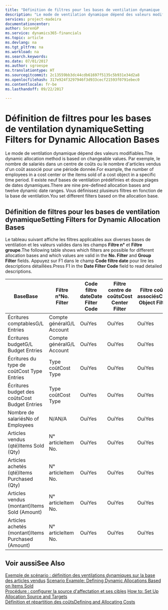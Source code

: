 ```yaml
---
title: "Définition de filtres pour les bases de ventilation dynamique | Microsoft Docs"
description: "Le mode de ventilation dynamique dépend des valeurs modifiables. Par exemple, le nombre de salariés dans un centre de coûts ou le nombre d'articles vendus d'un coût associé pour une période donnée. Il existe neuf bases de ventilation prédéfinies et douze plages de dates dynamiques. Vous définissez plusieurs filtres en fonction de la base de ventilation."
services: project-madeira
documentationcenter: 
author: SorenGP
ms.service: dynamics365-financials
ms.topic: article
ms.devlang: na
ms.tgt_pltfrm: na
ms.workload: na
ms.search.keywords: 
ms.date: 07/01/2017
ms.author: sgroespe
ms.translationtype: HT
ms.sourcegitcommit: 2c13559bb3dc44cdb61697f5135c5b931e34d2a8
ms.openlocfilehash: 317e924f3297946f3d933cecf21593f0791ebec0
ms.contentlocale: fr-be
ms.lasthandoff: 09/22/2017

---
```

# <a name="setting-filters-for-dynamic-allocation-bases"></a><span data-ttu-id="16c50-106">Définition de filtres pour les bases de ventilation dynamique</span><span class="sxs-lookup"><span data-stu-id="16c50-106">Setting Filters for Dynamic Allocation Bases</span></span>
<span data-ttu-id="16c50-107">Le mode de ventilation dynamique dépend des valeurs modifiables.</span><span class="sxs-lookup"><span data-stu-id="16c50-107">The dynamic allocation method is based on changeable values.</span></span> <span data-ttu-id="16c50-108">Par exemple, le nombre de salariés dans un centre de coûts ou le nombre d'articles vendus d'un coût associé pour une période donnée.</span><span class="sxs-lookup"><span data-stu-id="16c50-108">For example, the number of employees in a cost center or the items sold of a cost object in a specific time period.</span></span> <span data-ttu-id="16c50-109">Il existe neuf bases de ventilation prédéfinies et douze plages de dates dynamiques.</span><span class="sxs-lookup"><span data-stu-id="16c50-109">There are nine pre-defined allocation bases and twelve dynamic date ranges.</span></span> <span data-ttu-id="16c50-110">Vous définissez plusieurs filtres en fonction de la base de ventilation.</span><span class="sxs-lookup"><span data-stu-id="16c50-110">You set different filters based on the allocation base.</span></span>  

## <a name="setting-filters-for-dynamic-allocation-bases"></a><span data-ttu-id="16c50-111">Définition de filtres pour les bases de ventilation dynamique</span><span class="sxs-lookup"><span data-stu-id="16c50-111">Setting Filters for Dynamic Allocation Bases</span></span>  
 <span data-ttu-id="16c50-112">Le tableau suivant affiche les filtres applicables aux diverses bases de ventilation et les valeurs valides dans les champs **Filtre n°** et **Filtre groupe**.</span><span class="sxs-lookup"><span data-stu-id="16c50-112">The following table shows which filters are possible for different allocation bases and which values are valid in the **No. Filter** and **Group Filter** fields.</span></span> <span data-ttu-id="16c50-113">Appuyez sur F1 dans le champ **Code filtre date** pour lire les descriptions détaillées.</span><span class="sxs-lookup"><span data-stu-id="16c50-113">Press F1 in the **Date Filter Code** field to read detailed descriptions.</span></span>  

|<span data-ttu-id="16c50-114">**Base**</span><span class="sxs-lookup"><span data-stu-id="16c50-114">**Base**</span></span>|<span data-ttu-id="16c50-115">**Filtre n°**</span><span class="sxs-lookup"><span data-stu-id="16c50-115">**No. Filter**</span></span>|<span data-ttu-id="16c50-116">**Code filtre date**</span><span class="sxs-lookup"><span data-stu-id="16c50-116">**Date Filter Code**</span></span>|<span data-ttu-id="16c50-117">**Filtre centre de coûts**</span><span class="sxs-lookup"><span data-stu-id="16c50-117">**Cost Center Filter**</span></span>|<span data-ttu-id="16c50-118">**Filtre coûts associés**</span><span class="sxs-lookup"><span data-stu-id="16c50-118">**Cost Object Filter**</span></span>|<span data-ttu-id="16c50-119">**Filtre groupe**</span><span class="sxs-lookup"><span data-stu-id="16c50-119">**Group Filter**</span></span>|  
|--------------|----------------------------------------|----------------------------------------------|------------------------------------------------|------------------------------------------------|------------------------------------------|  
|<span data-ttu-id="16c50-120">Écritures comptables</span><span class="sxs-lookup"><span data-stu-id="16c50-120">G/L Entries</span></span>|<span data-ttu-id="16c50-121">Compte général</span><span class="sxs-lookup"><span data-stu-id="16c50-121">G/L Account</span></span>|<span data-ttu-id="16c50-122">Oui</span><span class="sxs-lookup"><span data-stu-id="16c50-122">Yes</span></span>|<span data-ttu-id="16c50-123">Oui</span><span class="sxs-lookup"><span data-stu-id="16c50-123">Yes</span></span>|<span data-ttu-id="16c50-124">Oui</span><span class="sxs-lookup"><span data-stu-id="16c50-124">Yes</span></span>|<span data-ttu-id="16c50-125">N/A</span><span class="sxs-lookup"><span data-stu-id="16c50-125">N/A</span></span>|  
|<span data-ttu-id="16c50-126">Écritures budget</span><span class="sxs-lookup"><span data-stu-id="16c50-126">G/L Budget Entries</span></span>|<span data-ttu-id="16c50-127">Compte général</span><span class="sxs-lookup"><span data-stu-id="16c50-127">G/L Account</span></span>|<span data-ttu-id="16c50-128">Oui</span><span class="sxs-lookup"><span data-stu-id="16c50-128">Yes</span></span>|<span data-ttu-id="16c50-129">Oui</span><span class="sxs-lookup"><span data-stu-id="16c50-129">Yes</span></span>|<span data-ttu-id="16c50-130">Oui</span><span class="sxs-lookup"><span data-stu-id="16c50-130">Yes</span></span>|<span data-ttu-id="16c50-131">Nom budget comptable</span><span class="sxs-lookup"><span data-stu-id="16c50-131">G/L Budget Name</span></span>|  
|<span data-ttu-id="16c50-132">Écritures du type de coût</span><span class="sxs-lookup"><span data-stu-id="16c50-132">Cost Type Entries</span></span>|<span data-ttu-id="16c50-133">Type coût</span><span class="sxs-lookup"><span data-stu-id="16c50-133">Cost Type</span></span>|<span data-ttu-id="16c50-134">Oui</span><span class="sxs-lookup"><span data-stu-id="16c50-134">Yes</span></span>|<span data-ttu-id="16c50-135">Oui</span><span class="sxs-lookup"><span data-stu-id="16c50-135">Yes</span></span>|<span data-ttu-id="16c50-136">Oui</span><span class="sxs-lookup"><span data-stu-id="16c50-136">Yes</span></span>|<span data-ttu-id="16c50-137">N/A</span><span class="sxs-lookup"><span data-stu-id="16c50-137">N/A</span></span>|  
|<span data-ttu-id="16c50-138">Écritures budget des coûts</span><span class="sxs-lookup"><span data-stu-id="16c50-138">Cost Budget Entries</span></span>|<span data-ttu-id="16c50-139">Type coût</span><span class="sxs-lookup"><span data-stu-id="16c50-139">Cost Type</span></span>|<span data-ttu-id="16c50-140">Oui</span><span class="sxs-lookup"><span data-stu-id="16c50-140">Yes</span></span>|<span data-ttu-id="16c50-141">Oui</span><span class="sxs-lookup"><span data-stu-id="16c50-141">Yes</span></span>|<span data-ttu-id="16c50-142">Oui</span><span class="sxs-lookup"><span data-stu-id="16c50-142">Yes</span></span>|<span data-ttu-id="16c50-143">Nom du budget</span><span class="sxs-lookup"><span data-stu-id="16c50-143">Budget Name</span></span>|  
|<span data-ttu-id="16c50-144">Nombre de salariés</span><span class="sxs-lookup"><span data-stu-id="16c50-144">No of Employees</span></span>|<span data-ttu-id="16c50-145">N/A</span><span class="sxs-lookup"><span data-stu-id="16c50-145">N/A</span></span>|<span data-ttu-id="16c50-146">Oui</span><span class="sxs-lookup"><span data-stu-id="16c50-146">Yes</span></span>|<span data-ttu-id="16c50-147">Oui</span><span class="sxs-lookup"><span data-stu-id="16c50-147">Yes</span></span>|<span data-ttu-id="16c50-148">Oui</span><span class="sxs-lookup"><span data-stu-id="16c50-148">Yes</span></span>|<span data-ttu-id="16c50-149">N/A</span><span class="sxs-lookup"><span data-stu-id="16c50-149">N/A</span></span>|  
|<span data-ttu-id="16c50-150">Articles vendus (qté)</span><span class="sxs-lookup"><span data-stu-id="16c50-150">Items Sold (Qty)</span></span>|<span data-ttu-id="16c50-151">N° article</span><span class="sxs-lookup"><span data-stu-id="16c50-151">Item No.</span></span>|<span data-ttu-id="16c50-152">Oui</span><span class="sxs-lookup"><span data-stu-id="16c50-152">Yes</span></span>|<span data-ttu-id="16c50-153">Oui</span><span class="sxs-lookup"><span data-stu-id="16c50-153">Yes</span></span>|<span data-ttu-id="16c50-154">Oui</span><span class="sxs-lookup"><span data-stu-id="16c50-154">Yes</span></span>|<span data-ttu-id="16c50-155">Groupe compta. stock</span><span class="sxs-lookup"><span data-stu-id="16c50-155">Inventory Posting Group</span></span>|  
|<span data-ttu-id="16c50-156">Articles achetés (qté)</span><span class="sxs-lookup"><span data-stu-id="16c50-156">Items Purchased (Qty)</span></span>|<span data-ttu-id="16c50-157">N° article</span><span class="sxs-lookup"><span data-stu-id="16c50-157">Item No.</span></span>|<span data-ttu-id="16c50-158">Oui</span><span class="sxs-lookup"><span data-stu-id="16c50-158">Yes</span></span>|<span data-ttu-id="16c50-159">Oui</span><span class="sxs-lookup"><span data-stu-id="16c50-159">Yes</span></span>|<span data-ttu-id="16c50-160">Oui</span><span class="sxs-lookup"><span data-stu-id="16c50-160">Yes</span></span>|<span data-ttu-id="16c50-161">Groupe compta. stock</span><span class="sxs-lookup"><span data-stu-id="16c50-161">Inventory Posting Group</span></span>|  
|<span data-ttu-id="16c50-162">Articles vendus (montant)</span><span class="sxs-lookup"><span data-stu-id="16c50-162">Items Sold (Amount)</span></span>|<span data-ttu-id="16c50-163">N° article</span><span class="sxs-lookup"><span data-stu-id="16c50-163">Item No.</span></span>|<span data-ttu-id="16c50-164">Oui</span><span class="sxs-lookup"><span data-stu-id="16c50-164">Yes</span></span>|<span data-ttu-id="16c50-165">Oui</span><span class="sxs-lookup"><span data-stu-id="16c50-165">Yes</span></span>|<span data-ttu-id="16c50-166">Oui</span><span class="sxs-lookup"><span data-stu-id="16c50-166">Yes</span></span>|<span data-ttu-id="16c50-167">Groupe compta. stock</span><span class="sxs-lookup"><span data-stu-id="16c50-167">Inventory Posting Group</span></span>|  
|<span data-ttu-id="16c50-168">Articles achetés (montant)</span><span class="sxs-lookup"><span data-stu-id="16c50-168">Items Purchased (Amount)</span></span>|<span data-ttu-id="16c50-169">N° article</span><span class="sxs-lookup"><span data-stu-id="16c50-169">Item No.</span></span>|<span data-ttu-id="16c50-170">Oui</span><span class="sxs-lookup"><span data-stu-id="16c50-170">Yes</span></span>|<span data-ttu-id="16c50-171">Oui</span><span class="sxs-lookup"><span data-stu-id="16c50-171">Yes</span></span>|<span data-ttu-id="16c50-172">Oui</span><span class="sxs-lookup"><span data-stu-id="16c50-172">Yes</span></span>|<span data-ttu-id="16c50-173">Groupe compta. stock</span><span class="sxs-lookup"><span data-stu-id="16c50-173">Inventory Posting Group</span></span>|  

## <a name="see-also"></a><span data-ttu-id="16c50-174">Voir aussi</span><span class="sxs-lookup"><span data-stu-id="16c50-174">See Also</span></span>  
 <span data-ttu-id="16c50-175">[Exemple de scénario : définition des ventilations dynamiques sur la base des articles vendus](finance-scenario-example-defining-dynamic-allocations-based-on-items-sold.md) </span><span class="sxs-lookup"><span data-stu-id="16c50-175">[Scenario Example: Defining Dynamic Allocations Based on Items Sold](finance-scenario-example-defining-dynamic-allocations-based-on-items-sold.md) </span></span>  
 <span data-ttu-id="16c50-176">[Procédure : configurer la source d'affectation et ses cibles](finance-how-to-set-up-allocation-source-and-targets.md) </span><span class="sxs-lookup"><span data-stu-id="16c50-176">[How to: Set Up Allocation Source and Targets](finance-how-to-set-up-allocation-source-and-targets.md) </span></span>  
 [<span data-ttu-id="16c50-177">Définition et répartition des coûts</span><span class="sxs-lookup"><span data-stu-id="16c50-177">Defining and Allocating Costs</span></span>](finance-define-and-allocate-costs.md)

